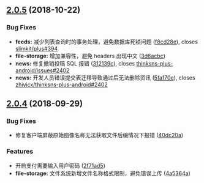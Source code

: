 <a name="2.0.5"></a>
## [2.0.5](https://github.com/slimkit/plus/compare/2.0.4...2.0.5) (2018-10-22)


### Bug Fixes

* **feeds:** 减少列表查询时的事务处理，避免数据库死锁问题 ([f8cd28e](https://github.com/slimkit/plus/commit/f8cd28e)), closes [slimkit/plus#394](https://github.com/slimkit/plus/issues/394)
* **file-storage:** 增加兼容性，避免 headers 出现中文 ([3d6acbc](https://github.com/slimkit/plus/commit/3d6acbc))
* **news:** 修复撤销投稿 SQL 报错 ([312139c](https://github.com/slimkit/plus/commit/312139c)), closes [thinksns-plus-android/issues#2402](https://github.com/thinksns-plus-android/issues/issues/2402)
* **news:** 开发人员错误提交表迁移导致通过后无法删除资讯 ([5fa170e](https://github.com/slimkit/plus/commit/5fa170e)), closes [zhiyicx/thinksns-plus-android#2402](https://github.com/zhiyicx/thinksns-plus-android/issues/2402)



<a name="2.0.4"></a>
## [2.0.4](https://github.com/slimkit/plus/compare/2.0.3...2.0.4) (2018-09-29)


### Bug Fixes

* 修复客户端屏蔽原始图像名称无法获取文件后缀情况下报错 ([40dc20a](https://github.com/slimkit/plus/commit/40dc20a))


### Features

* 开启支付需要输入用户密码 ([2f71ad5](https://github.com/slimkit/plus/commit/2f71ad5))
* **file-storage:** 文件系统新增文件名称格式限制，避免错误上传 ([4a5364a](https://github.com/slimkit/plus/commit/4a5364a))



